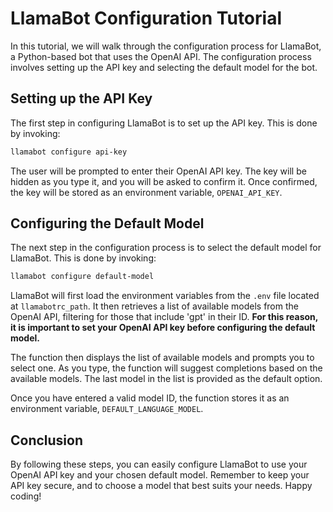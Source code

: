 # LlamaBot Configuration Tutorial

In this tutorial, we will walk through the configuration process for LlamaBot,
a Python-based bot that uses the OpenAI API.
The configuration process involves setting up the API key
and selecting the default model for the bot.

## Setting up the API Key

The first step in configuring LlamaBot is to set up the API key.
This is done by invoking:

```bash
llamabot configure api-key
```

The user will be prompted to enter their OpenAI API key.
The key will be hidden as you type it, and you will be asked to confirm it.
Once confirmed, the key will be stored as an environment variable, `OPENAI_API_KEY`.

## Configuring the Default Model

The next step in the configuration process is to select the default model for LlamaBot.
This is done by invoking:

```bash
llamabot configure default-model
```

LlamaBot will first load the environment variables
from the `.env` file located at `llamabotrc_path`.
It then retrieves a list of available models from the OpenAI API,
filtering for those that include 'gpt' in their ID.
**For this reason, it is important to set your OpenAI API key before configuring the default model.**

The function then displays the list of available models and prompts you to select one.
As you type, the function will suggest completions based on the available models.
The last model in the list is provided as the default option.

Once you have entered a valid model ID,
the function stores it as an environment variable,
`DEFAULT_LANGUAGE_MODEL`.

## Conclusion

By following these steps,
you can easily configure LlamaBot to use your OpenAI API key
and your chosen default model.
Remember to keep your API key secure,
and to choose a model that best suits your needs.
Happy coding!
